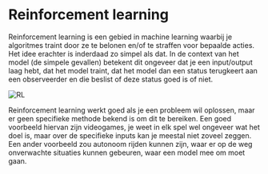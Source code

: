 # Reinforcement learning

Reinforcement learning is een gebied in machine learning waarbij je algoritmes traint door ze te belonen en/of te
straffen voor bepaalde acties. Het idee erachter is inderdaad zo simpel als dat. In de context van het model (de 
simpele gevallen) betekent dit ongeveer dat je een input/output laag hebt, dat het model traint, dat het 
model dan een status terugkeert aan een observeerder en die beslist of deze status goed is of niet.

![RL](https://www.researchgate.net/profile/Roohollah-Amiri/publication/323867253/figure/fig2/AS:606095550738432@1521515848671/Reinforcement-Learning-Agent-and-Environment.png)

Reinforcement learning werkt goed als je een probleem wil oplossen, maar er geen specifieke methode bekend is om dit te 
bereiken. Een goed voorbeeld hiervan zijn videogames, je weet in elk spel wel ongeveer wat het doel is, maar over de 
specifieke inputs kan je meestal niet zoveel zeggen. Een ander voorbeeld zou autonoom rijden kunnen zijn, waar er op de 
weg onverwachte situaties kunnen gebeuren, waar een model mee om moet gaan.